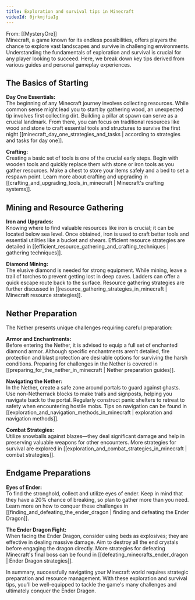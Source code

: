 ```yaml
---
title: Exploration and survival tips in Minecraft
videoId: 0jrkmjfiaIg
---
```


From: [[MysteryOre]] <br/> 
Minecraft, a game known for its endless possibilities, offers players the chance to explore vast landscapes and survive in challenging environments. Understanding the fundamentals of exploration and survival is crucial for any player looking to succeed. Here, we break down key tips derived from various guides and personal gameplay experiences.

## The Basics of Starting

**Day One Essentials:**  
The beginning of any Minecraft journey involves collecting resources. While common sense might lead you to start by gathering wood, an unexpected tip involves first collecting dirt. Building a pillar at spawn can serve as a crucial landmark. From there, you can focus on traditional resources like wood and stone to craft essential tools and structures to survive the first night [[minecraft_day_one_strategies_and_tasks | according to strategies and tasks for day one]].

**Crafting:**  
Creating a basic set of tools is one of the crucial early steps. Begin with wooden tools and quickly replace them with stone or iron tools as you gather resources. Make a chest to store your items safely and a bed to set a respawn point. Learn more about crafting and upgrading in [[crafting_and_upgrading_tools_in_minecraft | Minecraft's crafting systems]].

## Mining and Resource Gathering

**Iron and Upgrades:**  
Knowing where to find valuable resources like iron is crucial; it can be located below sea level. Once obtained, iron is used to craft better tools and essential utilities like a bucket and shears. Efficient resource strategies are detailed in [[efficient_resource_gathering_and_crafting_techniques | gathering techniques]].

**Diamond Mining:**  
The elusive diamond is needed for strong equipment. While mining, leave a trail of torches to prevent getting lost in deep caves. Ladders can offer a quick escape route back to the surface. Resource gathering strategies are further discussed in [[resource_gathering_strategies_in_minecraft | Minecraft resource strategies]].

## Nether Preparation

The Nether presents unique challenges requiring careful preparation:

**Armor and Enchantments:**  
Before entering the Nether, it is advised to equip a full set of enchanted diamond armor. Although specific enchantments aren’t detailed, fire protection and blast protection are desirable options for surviving the harsh conditions. Preparing for challenges in the Nether is covered in [[preparing_for_the_nether_in_minecraft | Nether preparation guides]].

**Navigating the Nether:**  
In the Nether, create a safe zone around portals to guard against ghasts. Use non-Netherrack blocks to make trails and signposts, helping you navigate back to the portal. Regularly construct panic shelters to retreat to safety when encountering hostile mobs. Tips on navigation can be found in [[exploration_and_navigation_methods_in_minecraft | exploration and navigation methods]].

**Combat Strategies:**  
Utilize snowballs against blazes—they deal significant damage and help in preserving valuable weapons for other encounters. More strategies for survival are explored in [[exploration_and_combat_strategies_in_minecraft | combat strategies]].

## Endgame Preparations

**Eyes of Ender:**  
To find the stronghold, collect and utilize eyes of ender. Keep in mind that they have a 20% chance of breaking, so plan to gather more than you need. Learn more on how to conquer these challenges in [[finding_and_defeating_the_ender_dragon | finding and defeating the Ender Dragon]].

**The Ender Dragon Fight:**  
When facing the Ender Dragon, consider using beds as explosives; they are effective in dealing massive damage. Aim to destroy all the end crystals before engaging the dragon directly. More strategies for defeating Minecraft's final boss can be found in [[defeating_minecrafts_ender_dragon | Ender Dragon strategies]].

In summary, successfully navigating your Minecraft world requires strategic preparation and resource management. With these exploration and survival tips, you'll be well-equipped to tackle the game's many challenges and ultimately conquer the Ender Dragon.
